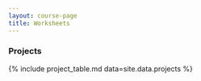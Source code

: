 ```yaml
---
layout: course-page
title: Worksheets
---
```


### Projects

{% include project_table.md  data=site.data.projects %}
